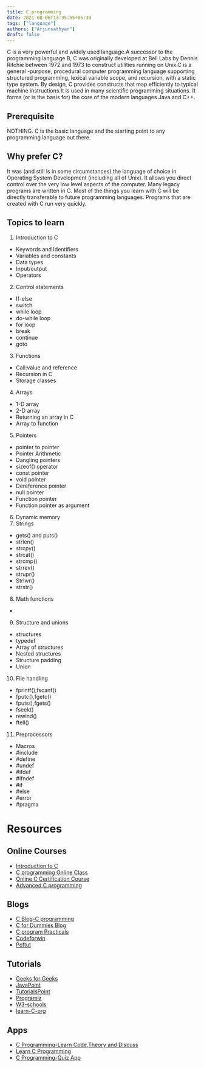 ```yaml
---
title: C programming
date: 2021-08-06T13:35:55+05:30 
tags: ["language"]
authors: ["Arjunsathyan"]
draft: false
---
```

C is a very powerful and widely used language.A successor to the programming language B, C was originally developed at Bell Labs by Dennis Ritchie between 1972 and 1973 to construct utilities running on Unix.C is a general -purpose, procedural computer programming language supporting structured programming, lexical variable scope, and recursion, with a static type system. By design, C provides constructs that map efficiently to typical machine instructions.It is used in many scientific programming situations. It forms (or is the basis for) the core of the modern languages Java and C++.

## Prerequisite

NOTHING. C is the basic language and the starting point to any programming language out there.

## Why prefer C?

It was (and still is in some circumstances) the language of choice in Operating System Development (including all of Unix).
It allows you direct control over the very low level aspects of the computer.
Many legacy programs are written in C.
Most of the things you learn with C will be directly transferable to future programming languages.
Programs that are created with C run very quickly.

## Topics to learn

1. Introduction to C

* Keywords and Identifiers
* Variables and constants
* Data types
* Input/output
* Operators

2. Control statements

* If-else
* switch
* while loop
* do-while loop
* for loop
* break
* continue
* goto

3. Functions

* Call:value and reference
* Recursion in C
* Storage classes

4. Arrays

* 1-D array
* 2-D array
* Returning an array in C
* Array to function

5. Pointers

* pointer to pointer
* Pointer Arithmetic
* Dangling pointers
* sizeof() operator
* const pointer
* void pointer
* Dereference pointer
* null pointer
* Function pointer
* Function pointer as argument

6. Dynamic memory
7. Strings

* gets() and puts()
* strlen()
* strcpy()
* strcat()
* strcmp()
* strrev()
* strupr()
* Strlwr()
* strstr()

8. Math functions

*

9. Structure and unions

* structures
* typedef
* Array of structures
* Nested structures
* Structure padding
* Union

10. File handling

* fprintf(),fscanf()
* fputc(),fgetc()
* fputs(),fgets()
* fseek()
* rewind()
* ftell()

11. Preprocessors

* Macros
* \#include
* \#define
* \#undef
* \#ifdef
* \#ifndef
* \#if
* \#else
* \#error
* \#pragma

# Resources

## Online Courses

* [Introduction to C](http://./Check%20if%20there%20is%20a%20typo%20in%20x-special.DNS_PROBE_FINISHED_NXDOMAIN)
* [C programming Online Class](http://./Check%20if%20there%20is%20a%20typo%20in%20x-special.DNS_PROBE_FINISHED_NXDOMAIN)
* [Online C Certification Course](http://./Check%20if%20there%20is%20a%20typo%20in%20x-special.DNS_PROBE_FINISHED_NXDOMAIN)
* [Advanced C programming](http://./Check%20if%20there%20is%20a%20typo%20in%20x-special.DNS_PROBE_FINISHED_NXDOMAIN)

## Blogs

* [C Blog-C programming](https://www.c-lang.thiyagaraaj.com/archive/c-blog)
* [C for Dummies Blog](https://c-for-dummies.com/blog/)
* [C program Practicals](https://cprogrampracticals.blogspot.com/p/home-page.html)
* [Codeforwin](https://codeforwin.org/)
* [Poftut](https://www.poftut.com/)

## Tutorials

- [Geeks for Geeks](https://www.geeksforgeeks.org/c-programming-language)
- [JavaPoint](https://www.javatpoint.com/c-programming-language-tutorial)
- [TutorialsPoint](https://www.tutorialspoint.com/cprogramming/index.htm)
- [Programiz](https://www.programiz.com/c-programming)
- [W3-schools](https://www.w3schools.in/c-tutorial/)
- [learn-C-org](https://www.learn-c.org/)

## Apps

* [C Programming-Learn Code,Theory and Discuss](https://play.google.com/store/apps/details?id=com.spdroid.c&hl=en_IN&gl=US)
* [Learn C Programming](https://play.google.com/store/apps/details?id=c.programming&hl=en_IN&gl=US)
* [C Programming-Quiz App](https://play.google.com/store/apps/details?id=amaresh.firstquizapp&hl=en_IN&gl=US)
